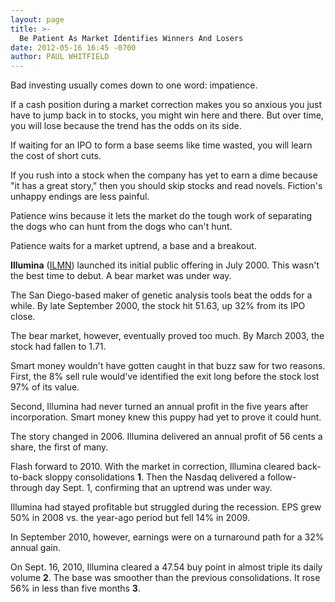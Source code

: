```yaml
---
layout: page
title: >-
  Be Patient As Market Identifies Winners And Losers
date: 2012-05-16 16:45 -0700
author: PAUL WHITFIELD
---
```





Bad investing usually comes down to one word: impatience.

  

If a cash position during a market correction makes you so anxious you just have to jump back in to stocks, you might win here and there. But over time, you will lose because the trend has the odds on its side.

  

If waiting for an IPO to form a base seems like time wasted, you will learn the cost of short cuts.

  

If you rush into a stock when the company has yet to earn a dime because "it has a great story," then you should skip stocks and read novels. Fiction's unhappy endings are less painful.

  

Patience wins because it lets the market do the tough work of separating the dogs who can hunt from the dogs who can't hunt.

  

Patience waits for a market uptrend, a base and a breakout.

  

**Illumina** ([ILMN](https://research.investors.com/quote.aspx?symbol=ILMN)) launched its initial public offering in July 2000. This wasn't the best time to debut. A bear market was under way.

  

The San Diego-based maker of genetic analysis tools beat the odds for a while. By late September 2000, the stock hit 51.63, up 32% from its IPO close.

  

The bear market, however, eventually proved too much. By March 2003, the stock had fallen to 1.71.

  

Smart money wouldn't have gotten caught in that buzz saw for two reasons. First, the 8% sell rule would've identified the exit long before the stock lost 97% of its value.

  

Second, Illumina had never turned an annual profit in the five years after incorporation. Smart money knew this puppy had yet to prove it could hunt.

  

The story changed in 2006. Illumina delivered an annual profit of 56 cents a share, the first of many.

  

Flash forward to 2010. With the market in correction, Illumina cleared back-to-back sloppy consolidations **1**. Then the Nasdaq delivered a follow-through day Sept. 1, confirming that an uptrend was under way.

  

Illumina had stayed profitable but struggled during the recession. EPS grew 50% in 2008 vs. the year-ago period but fell 14% in 2009.

  

In September 2010, however, earnings were on a turnaround path for a 32% annual gain.

  

On Sept. 16, 2010, Illumina cleared a 47.54 buy point in almost triple its daily volume **2**. The base was smoother than the previous consolidations. It rose 56% in less than five months **3**.




